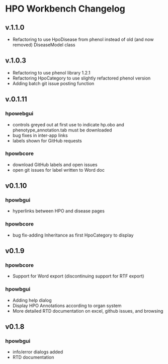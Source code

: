 # HPO Workbench Changelog

## v.1.1.0
* Refactoring to use HpoDisease from phenol instead of old (and now removed) DiseaseModel class



## v.1.0.3
* Refactoring to use phenol library 1.2.1
* Refactoring HpoCategory to use slightly refactored phenol version
* Adding batch git issue posting function

## v.0.1.11
### hpowebgui
* controls greyed out at first use to indicate hp.obo and phenotype_annotation.tab must be downloaded
* bug fixes in inter-app links
* labels shown for GitHub requests
### hpowbcore
* download GitHub labels and open issues
* open git issues for label written to Word doc

## v0.1.10
### hpowbgui
* hyperlinks between HPO and disease pages
### hpowbcore
* bug fix-adding Inheritance as first HpoCategory to display

## v0.1.9

### hpowbcore
* Support for Word export (discontinuing support for RTF export)

### hpowbgui
* Adding help dialog
* Display HPO Annotations according to organ system
* More detailed RTD documentation on excel, github issues, and browsing


## v0.1.8

### hpowbgui

* info/error dialogs added
* RTD documentation
